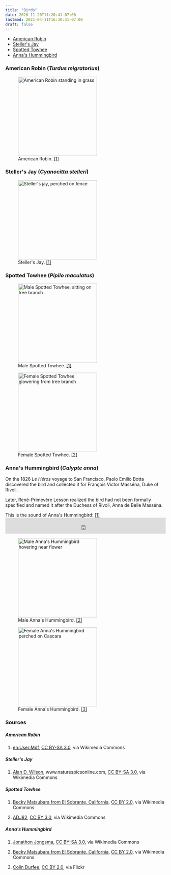 ```yaml
---
title: "Birds"
date: 2020-11-20T11:20:41-07:00
lastmod: 2021-04-11T16:30:41-07:00
draft: false
---
```


- [American Robin](#american-robin-_turdus-migratorius_)
- [Steller's Jay](#stellers-jay-_cyanocitta-stelleri_)
- [Spotted Towhee](#spotted-towhee-_pipilo-maculatus_)
- [Anna's Hummingbird](#annas-hummingbird-_calypte-anna_)

### American Robin (_Turdus migratorius_)

<figure>
	<img width="248" alt="American Robin standing in grass" src="https://upload.wikimedia.org/wikipedia/commons/b/b8/Turdus-migratorius-002.jpg">
	<figcaption>American Robin. <a href="#american-robin">[1]</a></figcaption>
</figure>

### Steller's Jay (_Cyanocitta stelleri_)

<figure>
	<img width="248" alt="Steller's jay, perched on fence" src="https://upload.wikimedia.org/wikipedia/commons/e/ea/Stellers_jay_-_natures_pics.jpg">
	<figcaption>Steller's Jay. <a href="#stellers-jay">[1]</a></figcaption>
</figure>

### Spotted Towhee (_Pipilo maculatus_)

<figure>
	<img width="248" alt="Male Spotted Towhee, sitting on tree branch" src="https://live.staticflickr.com/4602/40646868891_6d20e157a1_h.jpg">
	<figcaption>Male Spotted Towhee. <a href="#spotted-towhee-male">[1]</a></figcaption>
</figure>

<figure>
	<img width="248" alt="Female Spotted Towhee glowering from tree branch" src="https://upload.wikimedia.org/wikipedia/commons/thumb/3/3e/SpottedTowhee-24JAN2017.jpg/1024px-SpottedTowhee-24JAN2017.jpg
"></a>
	<figcaption>Female Spotted Towhee. <a href="#spotted-towhee-female">[2]</a> </figcaption>
</figure>

### Anna's Hummingbird (_Calypte anna_)

On the 1826 _Le Héros_ voyage to San Francisco, Paolo Emilio Botta discovered the bird and collected it for François Victor Masséna, Duke of Rivoli.

Later, René-Primevère Lesson realized the bird had not been formally specified and named it after the Duchess of Rivoli, Anna de Belle Masséna.

This is the sound of Anna's Hummingbird: <a href="#anna-call">[1]</a> <iframe src="https://commons.wikimedia.org/wiki/File:Calypte_anna_-_Anna%27s_Hummingbird_-_XC109651.ogg?embedplayer=yes" width="100%" height="50" class="audio" frameborder="0" ></iframe>

<figure>
	<img width="248" alt="Male Anna's Hummingbird hovering near flower" src="https://upload.wikimedia.org/wikipedia/commons/thumb/7/78/Anna%27s_Hummingbird_%2839089535924%29.jpg/512px-Anna%27s_Hummingbird_%2839089535924%29.jpg"></a>
	<figcaption>Male Anna's Hummingbird. <a href="#anna-male">[2]</a> </figcaption>
</figure>

<figure>
	<img width="248" alt="Female Anna's Hummingbird perched on Cascara" src="https://live.staticflickr.com/65535/48149350162_83175f2b5f_3k.jpg">
	<figcaption>Female Anna's Hummingbird. <a href="#anna-female">[3]</a></figcaption>
</figure>

### Sources

##### American Robin

1. <p><a href="https://commons.wikimedia.org/wiki/File:Turdus-migratorius-002.jpg">en:User:Mdf</a>, <a href="http://creativecommons.org/licenses/by-sa/3.0/">CC BY-SA 3.0</a>, via Wikimedia Commons<p>

##### Steller's Jay

1. <p><a href="https://commons.wikimedia.org/wiki/File:Stellers_jay_-_natures_pics.jpg">Alan D. Wilson</a>, www.naturespicsonline.com, <a href="https://creativecommons.org/licenses/by-sa/3.0">CC BY-SA 3.0</a>, via Wikimedia Commons<p>

##### Spotted Towhee

1. <p id="spotted-towhee-male"><a href="https://commons.wikimedia.org/wiki/File:Spotted_Towhee_(40646868891).jpg">Becky Matsubara from El Sobrante, California</a>, <a href="https://creativecommons.org/licenses/by/2.0">CC BY 2.0</a>, via Wikimedia Commons</p>
2. <p id="spotted-towhee-female"><a href="https://commons.wikimedia.org/wiki/File:SpottedTowhee-24JAN2017.jpg">ADJ82</a>, <a href="https://creativecommons.org/licenses/by/3.0">CC BY 3.0</a>, via Wikimedia Commons</p>

##### Anna's Hummingbird

1. <p id="anna-call"><a target="_blank" href="https://commons.wikimedia.org/wiki/File:Calypte_anna_-_Anna%27s_Hummingbird_-_XC109651.ogg">Jonathon Jongsma</a>, <a target="_blank" href="https://creativecommons.org/licenses/by-sa/3.0">CC BY-SA 3.0</a>, via Wikimedia Commons</p>
2. <p id="anna-male"><a target="_blank" title="Becky Matsubara from El Sobrante, California, CC BY 2.0 &lt;https://creativecommons.org/licenses/by/2.0&gt;, via Wikimedia Commons" href="https://commons.wikimedia.org/wiki/File:Anna%27s_Hummingbird_(39089535924).jpg">Becky Matsubara from El Sobrante, California</a>, <a href="https://creativecommons.org/licenses/by/2.0">CC BY 2.0</a>, via Wikimedia Commons </p>
3. <p id="anna-female"><a target="_blank" title="Colin Durfee, CC BY 2.0 &lt;https://creativecommons.org/licenses/by/2.0&gt;, via Wikimedia Commons" href="https://www.flickr.com/photos/146003125@N02/48149350162">Colin Durfee</a>, <a href="https://creativecommons.org/licenses/by/2.0">CC BY 2.0</a>, via Flickr</p>
